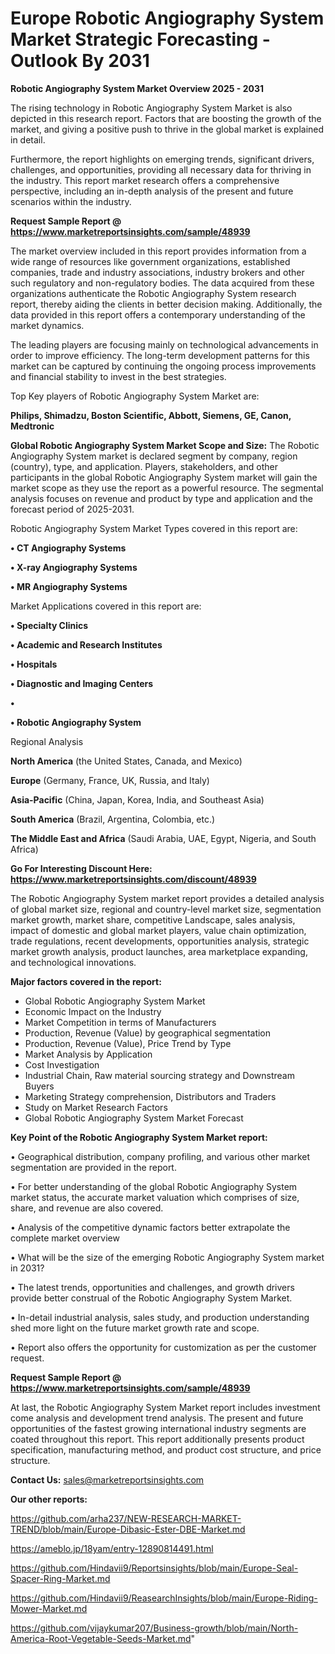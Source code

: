 # Europe Robotic Angiography System Market Strategic Forecasting - Outlook By 2031

<Strong> Robotic Angiography System Market Overview 2025 - 2031</strong>

The rising technology in Robotic Angiography System Market is also depicted in this research report. Factors that are boosting the growth of the market, and giving a positive push to thrive in the global market is explained in detail.

Furthermore, the report highlights on emerging trends, significant drivers, challenges, and opportunities, providing all necessary data for thriving in the industry. This report market research offers a comprehensive perspective, including an in-depth analysis of the present and future scenarios within the industry.

<strong>Request Sample Report @ <a href=https://www.marketreportsinsights.com/sample/48939>https://www.marketreportsinsights.com/sample/48939</a></strong>

The market overview included in this report provides information from a wide range of resources like government organizations, established companies, trade and industry associations, industry brokers and other such regulatory and non-regulatory bodies. The data acquired from these organizations authenticate the Robotic Angiography System research report, thereby aiding the clients in better decision making. Additionally, the data provided in this report offers a contemporary understanding of the market dynamics.

The leading players are focusing mainly on technological advancements in order to improve efficiency. The long-term development patterns for this market can be captured by continuing the ongoing process improvements and financial stability to invest in the best strategies.

Top Key players of Robotic Angiography System Market are:

<strong>Philips, Shimadzu, Boston Scientific, Abbott, Siemens, GE, Canon, Medtronic</strong>

<strong><b>Global Robotic Angiography System Market Scope and Size:</b></strong>
The Robotic Angiography System market is declared segment by company, region (country), type, and application. Players, stakeholders, and other participants in the global Robotic Angiography System market will gain the market scope as they use the report as a powerful resource. The segmental analysis focuses on revenue and product by type and application and the forecast period of 2025-2031.

Robotic Angiography System Market Types covered in this report are:

<strong>•  CT Angiography Systems

•  X-ray Angiography Systems

•  MR Angiography Systems</strong>

Market Applications covered in this report are:

<strong>•  Specialty Clinics

•  Academic and Research Institutes

•  Hospitals

•  Diagnostic and Imaging Centers

•  

•  Robotic Angiography System</strong> 

Regional Analysis

<strong>North America</strong> (the United States, Canada, and Mexico)

<strong>Europe</strong> (Germany, France, UK, Russia, and Italy)

<strong>Asia-Pacific</strong> (China, Japan, Korea, India, and Southeast Asia)

<strong>South America</strong> (Brazil, Argentina, Colombia, etc.)

<strong>The Middle East and Africa</strong> (Saudi Arabia, UAE, Egypt, Nigeria, and South Africa)

<strong>Go For Interesting Discount Here: <a href=https://www.marketreportsinsights.com/discount/48939>https://www.marketreportsinsights.com/discount/48939</a></strong>

The Robotic Angiography System market report provides a detailed analysis of global market size, regional and country-level market size, segmentation market growth, market share, competitive Landscape, sales analysis, impact of domestic and global market players, value chain optimization, trade regulations, recent developments, opportunities analysis, strategic market growth analysis, product launches, area marketplace expanding, and technological innovations.

<strong><b>Major factors covered in the report:</b></strong>
<ul>
  <li>Global Robotic Angiography System Market </li>
  <li>Economic Impact on the Industry</li>
  <li>Market Competition in terms of Manufacturers</li>
  <li>Production, Revenue (Value) by geographical segmentation</li>
  <li>Production, Revenue (Value), Price Trend by Type</li>
  <li>Market Analysis by Application</li>
  <li>Cost Investigation</li>
  <li>Industrial Chain, Raw material sourcing strategy and Downstream Buyers</li>
  <li>Marketing Strategy comprehension, Distributors and Traders</li>
  <li>Study on Market Research Factors</li>
  <li>Global Robotic Angiography System Market Forecast</li>
</ul>

<strong><b>Key Point of the Robotic Angiography System Market report:</b></strong>

• Geographical distribution, company profiling, and various other market segmentation are provided in the report.

• For better understanding of the global Robotic Angiography System market status, the accurate market valuation which comprises of size, share, and revenue are also covered.

• Analysis of the competitive dynamic factors better extrapolate the complete market overview

• What will be the size of the emerging Robotic Angiography System market in 2031?

• The latest trends, opportunities and challenges, and growth drivers provide better construal of the Robotic Angiography System Market.

• In-detail industrial analysis, sales study, and production understanding shed more light on the future market growth rate and scope.

• Report also offers the opportunity for customization as per the customer request.

<strong>Request Sample Report @ <a href=https://www.marketreportsinsights.com/sample/48939>https://www.marketreportsinsights.com/sample/48939</a></strong>

At last, the Robotic Angiography System Market report includes investment come analysis and development trend analysis. The present and future opportunities of the fastest growing international industry segments are coated throughout this report. This report additionally presents product specification, manufacturing method, and product cost structure, and price structure.

<strong>Contact Us:</strong>
sales@marketreportsinsights.com

<strong>Our other reports:</strong>

<a href=https://github.com/arha237/NEW-RESEARCH-MARKET-TREND/blob/main/Europe-Dibasic-Ester-DBE-Market.md>https://github.com/arha237/NEW-RESEARCH-MARKET-TREND/blob/main/Europe-Dibasic-Ester-DBE-Market.md</a>

<a href=https://ameblo.jp/18yam/entry-12890814491.html>https://ameblo.jp/18yam/entry-12890814491.html</a>

<a href=https://github.com/Hindavii9/Reportsinsights/blob/main/Europe-Seal-Spacer-Ring-Market.md>https://github.com/Hindavii9/Reportsinsights/blob/main/Europe-Seal-Spacer-Ring-Market.md</a>

<a href=https://github.com/Hindavii9/ReasearchInsights/blob/main/Europe-Riding-Mower-Market.md>https://github.com/Hindavii9/ReasearchInsights/blob/main/Europe-Riding-Mower-Market.md</a>

<a href=https://github.com/vijaykumar207/Business-growth/blob/main/North-America-Root-Vegetable-Seeds-Market.md>https://github.com/vijaykumar207/Business-growth/blob/main/North-America-Root-Vegetable-Seeds-Market.md</a>"
